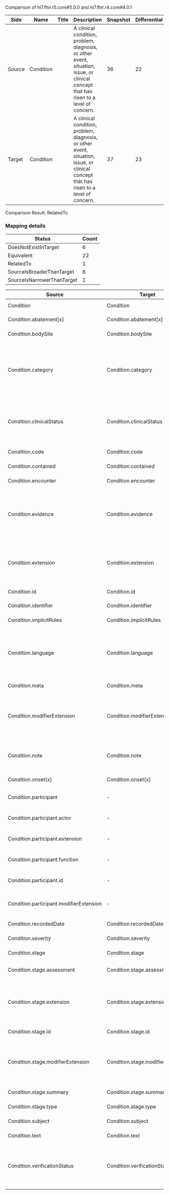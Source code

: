 Comparison of hl7.fhir.r5.core#5.0.0 and hl7.fhir.r4.core#4.0.1

| Side | Name | Title | Description | Snapshot | Differential |
| --- | --- | --- | --- | --- | --- |
| Source | Condition |  | A clinical condition, problem, diagnosis, or other event, situation, issue, or clinical concept that has risen to a level of concern. | 36 | 22 |
| Target | Condition |  | A clinical condition, problem, diagnosis, or other event, situation, issue, or clinical concept that has risen to a level of concern. | 37 | 23 |


Comparison Result: RelatedTo


### Mapping details

| Status | Count |
| ------ | ----- |
DoesNotExistInTarget | 6 |
Equivalent | 22 |
RelatedTo | 1 |
SourceIsBroaderThanTarget | 6 |
SourceIsNarrowerThanTarget | 1 |


| Source | Target | Status | Message |
| ------ | ------ | ------ | ------- |
| Condition | Condition | Equivalent | R5 `Condition` maps as Equivalent to R4 `Condition` |
| Condition.abatement[x] | Condition.abatement[x] | Equivalent | R5 `Condition.abatement[x]` maps as Equivalent to R4 `Condition.abatement[x]` |
| Condition.bodySite | Condition.bodySite | Equivalent | R5 `Condition.bodySite` maps as Equivalent to R4 `Condition.bodySite` |
| Condition.category | Condition.category | SourceIsBroaderThanTarget | R5 `Condition.category` maps as SourceIsBroaderThanTarget to R4 `Condition.category` - category changed the binding strength from Preferred to Extensible; category has change due to type change: R5 `category` `CodeableConcept` maps as SourceIsBroaderThanTarget for R4 `category` |
| Condition.clinicalStatus | Condition.clinicalStatus | Equivalent | R5 `Condition.clinicalStatus` maps as Equivalent to R4 `Condition.clinicalStatus` - clinicalStatus has compatible required binding for non-code type: http://hl7.org/fhir/ValueSet/condition-clinical|5.0.0 and http://hl7.org/fhir/ValueSet/condition-clinical|4.0.1 (Equivalent) |
| Condition.code | Condition.code | Equivalent | R5 `Condition.code` maps as Equivalent to R4 `Condition.code` |
| Condition.contained | Condition.contained | Equivalent | R5 `Condition.contained` maps as Equivalent to R4 `Condition.contained` |
| Condition.encounter | Condition.encounter | Equivalent | R5 `Condition.encounter` maps as Equivalent to R4 `Condition.encounter` |
| Condition.evidence | Condition.evidence | RelatedTo | R5 `Condition.evidence` maps as RelatedTo to R4 `Condition.evidence` - evidence removed a binding requirement - Example http://hl7.org/fhir/ValueSet/clinical-findings; evidence has change due to type change: R5 evidence CodeableReference has no equivalent or mapped type in R4 evidence |
| Condition.extension | Condition.extension | SourceIsBroaderThanTarget | R5 `Condition.extension` maps as SourceIsBroaderThanTarget to R4 `Condition.extension` - extension has change due to type change: R5 `extension` `Extension` maps as SourceIsBroaderThanTarget for R4 `extension` |
| Condition.id | Condition.id | Equivalent | R5 `Condition.id` maps as Equivalent to R4 `Condition.id` |
| Condition.identifier | Condition.identifier | Equivalent | R5 `Condition.identifier` maps as Equivalent to R4 `Condition.identifier` |
| Condition.implicitRules | Condition.implicitRules | Equivalent | R5 `Condition.implicitRules` maps as Equivalent to R4 `Condition.implicitRules` |
| Condition.language | Condition.language | SourceIsNarrowerThanTarget | R5 `Condition.language` maps as SourceIsNarrowerThanTarget to R4 `Condition.language` - language changed the binding strength from Required to Preferred; language has change due to type change: R5 `language` `code` maps as SourceIsNarrowerThanTarget for R4 `language` |
| Condition.meta | Condition.meta | Equivalent | R5 `Condition.meta` maps as Equivalent to R4 `Condition.meta` |
| Condition.modifierExtension | Condition.modifierExtension | SourceIsBroaderThanTarget | R5 `Condition.modifierExtension` maps as SourceIsBroaderThanTarget to R4 `Condition.modifierExtension` - modifierExtension has change due to type change: R5 `modifierExtension` `Extension` maps as SourceIsBroaderThanTarget for R4 `modifierExtension` |
| Condition.note | Condition.note | SourceIsBroaderThanTarget | R5 `Condition.note` maps as SourceIsBroaderThanTarget to R4 `Condition.note` - note has change due to type change: R5 `note` `Annotation` maps as SourceIsBroaderThanTarget for R4 `note` |
| Condition.onset[x] | Condition.onset[x] | Equivalent | R5 `Condition.onset[x]` maps as Equivalent to R4 `Condition.onset[x]` |
| Condition.participant | - | DoesNotExistInTarget | R5 `Condition.participant` does not appear in the target and has no mapping for `Condition`. |
| Condition.participant.actor | - | DoesNotExistInTarget | R5 `Condition.participant.actor` does not appear in the target and has no mapping for `Condition`. |
| Condition.participant.extension | - | DoesNotExistInTarget | R5 `Condition.participant.extension` does not appear in the target and has no mapping for `Condition`. |
| Condition.participant.function | - | DoesNotExistInTarget | R5 `Condition.participant.function` does not appear in the target and has no mapping for `Condition`. |
| Condition.participant.id | - | DoesNotExistInTarget | R5 `Condition.participant.id` does not appear in the target and has no mapping for `Condition`. |
| Condition.participant.modifierExtension | - | DoesNotExistInTarget | R5 `Condition.participant.modifierExtension` does not appear in the target and has no mapping for `Condition`. |
| Condition.recordedDate | Condition.recordedDate | Equivalent | R5 `Condition.recordedDate` maps as Equivalent to R4 `Condition.recordedDate` |
| Condition.severity | Condition.severity | Equivalent | R5 `Condition.severity` maps as Equivalent to R4 `Condition.severity` |
| Condition.stage | Condition.stage | Equivalent | R5 `Condition.stage` maps as Equivalent to R4 `Condition.stage` |
| Condition.stage.assessment | Condition.stage.assessment | Equivalent | R5 `Condition.stage.assessment` maps as Equivalent to R4 `Condition.stage.assessment` |
| Condition.stage.extension | Condition.stage.extension | SourceIsBroaderThanTarget | R5 `Condition.stage.extension` maps as SourceIsBroaderThanTarget to R4 `Condition.stage.extension` - extension has change due to type change: R5 `extension` `Extension` maps as SourceIsBroaderThanTarget for R4 `extension` |
| Condition.stage.id | Condition.stage.id | Equivalent | R5 `Condition.stage.id` maps as Equivalent to R4 `Condition.stage.id` |
| Condition.stage.modifierExtension | Condition.stage.modifierExtension | SourceIsBroaderThanTarget | R5 `Condition.stage.modifierExtension` maps as SourceIsBroaderThanTarget to R4 `Condition.stage.modifierExtension` - modifierExtension has change due to type change: R5 `modifierExtension` `Extension` maps as SourceIsBroaderThanTarget for R4 `modifierExtension` |
| Condition.stage.summary | Condition.stage.summary | Equivalent | R5 `Condition.stage.summary` maps as Equivalent to R4 `Condition.stage.summary` |
| Condition.stage.type | Condition.stage.type | Equivalent | R5 `Condition.stage.type` maps as Equivalent to R4 `Condition.stage.type` |
| Condition.subject | Condition.subject | Equivalent | R5 `Condition.subject` maps as Equivalent to R4 `Condition.subject` |
| Condition.text | Condition.text | Equivalent | R5 `Condition.text` maps as Equivalent to R4 `Condition.text` |
| Condition.verificationStatus | Condition.verificationStatus | Equivalent | R5 `Condition.verificationStatus` maps as Equivalent to R4 `Condition.verificationStatus` - verificationStatus has compatible required binding for non-code type: http://hl7.org/fhir/ValueSet/condition-ver-status|5.0.0 and http://hl7.org/fhir/ValueSet/condition-ver-status|4.0.1 (Equivalent) |

